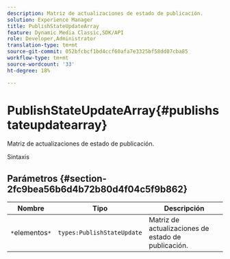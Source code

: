 ```yaml
---
description: Matriz de actualizaciones de estado de publicación.
solution: Experience Manager
title: PublishStateUpdateArray
feature: Dynamic Media Classic,SDK/API
role: Developer,Administrator
translation-type: tm+mt
source-git-commit: 052bfcbcf1bd4ccf60afa7e3325bf58dd07cba85
workflow-type: tm+mt
source-wordcount: '33'
ht-degree: 18%

---
```



# PublishStateUpdateArray{#publishstateupdatearray}

Matriz de actualizaciones de estado de publicación.

Sintaxis

## Parámetros {#section-2fc9bea56b6d4b72b80d4f04c5f9b862}

| Nombre | Tipo | Descripción |
|---|---|---|
| `*`elementos`*` | `types:PublishStateUpdate` | Matriz de actualizaciones de estado de publicación. |

